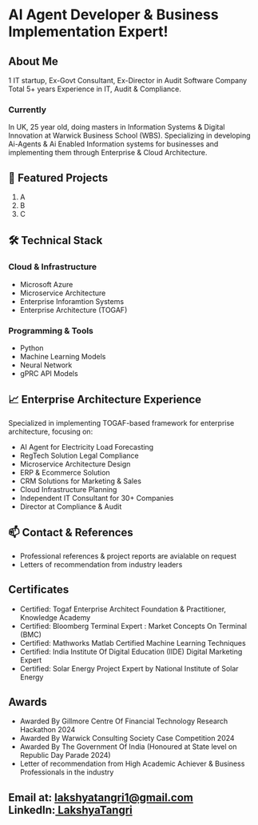 # AI Agent Developer & Business Implementation Expert!

## About Me
1 IT startup, Ex-Govt Consultant, Ex-Director in Audit Software Company  
Total 5+ years Experience in IT, Audit & Compliance.

### Currently
In UK, 25 year old, doing masters in Information Systems & Digital Innovation at Warwick Business School (WBS).
Specializing in developing Ai-Agents & Ai Enabled Information systems for businesses and implementing them through Enterprise & Cloud Architecture.

## 🚀 Featured Projects

1. A 
2. B
3. C


## 🛠️ Technical Stack

### Cloud & Infrastructure
- Microsoft Azure
- Microservice Architecture
- Enterprise Inforamtion Systems
- Enterprise Architecture (TOGAF)

### Programming & Tools
- Python
- Machine Learning Models
- Neural Network 
- gPRC API Models

## 📈 Enterprise Architecture Experience
Specialized in implementing TOGAF-based framework for enterprise architecture, focusing on:
- AI Agent for Electricity Load Forecasting 
- RegTech Solution Legal Compliance
- Microservice Architecture Design
- ERP & Ecommerce Solution
- CRM Solutions for Marketing & Sales
- Cloud Infrastructure Planning
- Independent IT Consultant for 30+ Companies
- Director at Compliance & Audit

## 📫 Contact & References
- Professional references & project reports are avialable on request
- Letters of recommendation from industry leaders

## Certificates
- Certified: Togaf Enterprise Architect Foundation & Practitioner, Knowledge Academy 
- Certified: Bloomberg Terminal Expert : Market Concepts On Terminal (BMC)
- Certified: Mathworks Matlab Certified Machine Learning Techniques
- Certified: India Institute Of Digital Education (IIDE) Digital Marketing Expert
- Certified: Solar Energy Project Expert by National Institute of Solar Energy

## Awards
- Awarded By Gillmore Centre Of Financial Technology Research Hackathon 2024
- Awarded By Warwick Consulting Society Case Competition 2024
- Awarded By The Government Of India (Honoured at State level on Republic Day Parade 2024)
- Letter of recommendation from High Academic Achiever & Business Professionals in the industry

Email at: lakshyatangri1@gmail.com <br>
LinkedIn:<a href = "https://www.linkedin.com/in/lakshyatangri/"> LakshyaTangri </a>
---
